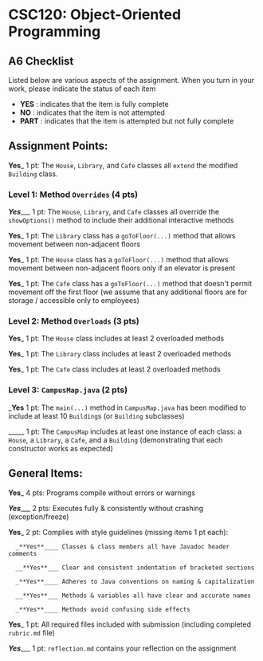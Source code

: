 # CSC120: Object-Oriented Programming
## A6 Checklist

Listed below are various aspects of the assignment.  When you turn in your work, please indicate the status of each item

- **YES** : indicates that the item is fully complete
- **NO** : indicates that the item is not attempted
- **PART** : indicates that the item is attempted but not fully complete


## Assignment Points:

__**Yes**___ 1 pt: The `House`, `Library`, and `Cafe` classes all `extend` the modified `Building` class.

### Level 1: Method `Overrides` (4 pts)

_**Yes**____ 1 pt: The `House`, `Library`, and `Cafe` classes all override the `showOptions()` method to include their additional interactive methods

__**Yes**___ 1 pt: The `Library` class has a `goToFloor(...)` method that allows movement between non-adjacent floors

__**Yes**___ 1 pt: The `House` class has a `goToFloor(...)` method that allows movement between non-adjacent floors only if an elevator is present

__**Yes**___ 1 pt: The `Cafe` class has a `goToFloor(...)` method that doesn't permit movement off the first floor (we assume that any additional floors are for storage / accessible only to employees)

### Level 2: Method `Overloads` (3 pts)

__**Yes**___ 1 pt: The `House` class includes at least 2 overloaded methods

__**Yes**___ 1 pt: The `Library` class includes at least 2 overloaded methods

__**Yes**___ 1 pt: The `Cafe` class includes at least 2 overloaded methods

### Level 3: `CampusMap.java` (2 pts)

___**Yes**__ 1 pt: The `main(...)` method in `CampusMap.java` has been modified to include at least 10 `Building`s (or `Building` subclasses)

_____ 1 pt: The `CampusMap` includes at least one instance of each class: a `House`, a `Library`, a `Cafe`, and a `Building` (demonstrating that each constructor works as expected)



## General Items:

__**Yes**___ 4 pts: Programs compile without errors or warnings

_**Yes**____ 2 pts: Executes fully & consistently without crashing (exception/freeze)

__**Yes**___ 2 pt: Complies with style guidelines (missing items 1 pt each):

      _**Yes**____ Classes & class members all have Javadoc header comments

      __**Yes**___ Clear and consistent indentation of bracketed sections

      _**Yes**____ Adheres to Java conventions on naming & capitalization

      __**Yes**___ Methods & variables all have clear and accurate names

      _**Yes**____ Methods avoid confusing side effects

__**Yes**___ 1 pt: All required files included with submission (including completed `rubric.md` file)

_**Yes**____ 1 pt: `reflection.md` contains your reflection on the assignment
